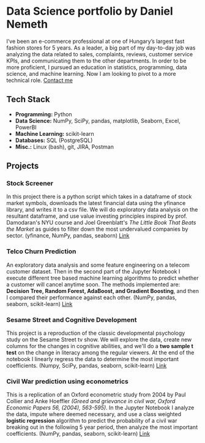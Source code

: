 # Data Science portfolio by Daniel Nemeth

I’ve been an e-commerce professional at one of Hungary’s largest fast fashion stores for 5 years. As a leader, a big part of my day-to-day job was analyzing the data related to sales, complaints, reviews, customer service KPIs, and communicating them to the other departments. In order to be more proficient, I pursued an education in statistics, programming, data science, and machine learning. Now I am looking to pivot to a more technical role. [Contact me](mailto:dnemeth@mailbox.org)

## Tech Stack

* **Programming:**      Python
* **Data Science:**     NumPy, SciPy, pandas, matplotlib, Seaborn, Excel, PowerBI
* **Machine Learning:** scikit-learn
* **Databases:**        SQL (PostgreSQL)
* **Misc.:**            Linux (bash), git, JIRA, Postman

## Projects

### Stock Screener

In this project there is a python script which takes in a dataframe of stock market symbols, downloads the latest financial data using the yfinance library, and writes it to a csv file. We will do exploratory data analysis on the resultant dataframe, and use value investing principles inspired by prof. Damodaran's NYU course and Joel Greenblatt's *The Little Book That Beats the Market* as guides to filter down the most undervalued companies by sector. (yfinance, NumPy, pandas, seaborn) [Link](https://github.com/daninemeth/daninemeth.github.io/tree/main/stock_screener)

### Telco Churn Prediction

An exploratory data analysis and some feature engineering on a telecom customer dataset. Then in the second part of the Jupyter Notebook I execute different tree based machine learning algorithms to predict whether a customer will cancel anytime soon. The methods implemented are: **Decision Tree, Random Forest, AdaBoost, and Gradient Boosting**, and then I compared their performance against each other. (NumPy, pandas, seaborn, scikit-learn) [Link](https://github.com/daninemeth/daninemeth.github.io/tree/main/churn_prediction)

### Sesame Street and Cognitive Development

This project is a reproduction of the classic developmental psychology study on the Sesame Street tv show. We will explore the data, create new columns for the changes in cognitive abilities, and we'll do a **two sample t test** on the change in literacy among the regular viewers. At the end of the notebook I linearly regress the data to determine the most important coefficients. (Numpy, SciPy, pandas, seaborn, scikit-learn) [Link](https://github.com/daninemeth/daninemeth.github.io/tree/main/sesame_street_cognition)

### Civil War prediction using econometrics

This is a replication of an Oxford econometric study from 2004 by Paul Collier and Anke Hoeffler *(Greed and grievance in civil war, Oxford Economic Papers 56, (2004), 563-595)*.  In the Jupyter Notebook I analyze the data, impute where deemed necessary, and use a class weighted **logistic regression** algorithm to predict the probability of a civil war breaking out in the following 5 year period, then analyze the most important coefficients. (NumPy, pandas, seaborn, scikit-learn) [Link](https://github.com/daninemeth/daninemeth.github.io/tree/main/civil_wars)
